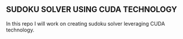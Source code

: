 ## SUDOKU SOLVER USING CUDA TECHNOLOGY

In this repo I will work on creating sudoku solver leveraging CUDA technology.